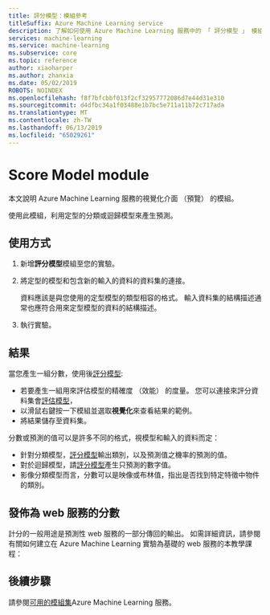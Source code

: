 ```yaml
---
title: 評分模型：模組參考
titleSuffix: Azure Machine Learning service
description: 了解如何使用 Azure Machine Learning 服務中的 「 評分模型 」 模組，利用定型的分類或迴歸模型來產生預測。
services: machine-learning
ms.service: machine-learning
ms.subservice: core
ms.topic: reference
author: xiaoharper
ms.author: zhanxia
ms.date: 05/02/2019
ROBOTS: NOINDEX
ms.openlocfilehash: f8f7bfcbbf013f2cf32957772086d7e44d31e310
ms.sourcegitcommit: d4dfbc34a1f03488e1b7bc5e711a11b72c717ada
ms.translationtype: MT
ms.contentlocale: zh-TW
ms.lasthandoff: 06/13/2019
ms.locfileid: "65029261"
---
```

# <a name="score-model-module"></a>Score Model module

本文說明 Azure Machine Learning 服務的視覺化介面 （預覽） 的模組。

使用此模組，利用定型的分類或迴歸模型來產生預測。

## <a name="how-to-use"></a>使用方式

1. 新增**評分模型**模組至您的實驗。

2. 將定型的模型和包含新的輸入的資料的資料集的連接。 

    資料應該是與您使用的定型模型的類型相容的格式。 輸入資料集的結構描述通常也應符合用來定型模型的資料的結構描述。

3. 執行實驗。

## <a name="results"></a>結果

當您產生一組分數，使用後[評分模型](./score-model.md):

+ 若要產生一組用來評估模型的精確度 （效能） 的度量。  您可以連接來評分資料集會[評估模型](./evaluate-model.md)， 
+ 以滑鼠右鍵按一下模組並選取**視覺化**來查看結果的範例。
+ 將結果儲存至資料集。

分數或預測的值可以是許多不同的格式，視模型和輸入的資料而定：

- 針對分類模型，[評分模型](./score-model.md)輸出類別，以及預測值之機率的預測的值。
- 對於迴歸模型，請[評分模型](./score-model.md)產生只預測的數字值。
- 影像分類模型而言，分數可以是映像或布林值，指出是否找到特定特徵中物件的類別。

## <a name="publish-scores-as-a-web-service"></a>發佈為 web 服務的分數

計分的一般用途是預測性 web 服務的一部分傳回的輸出。 如需詳細資訊，請參閱有關如何建立在 Azure Machine Learning 實驗為基礎的 web 服務的本教學課程：


## <a name="next-steps"></a>後續步驟

請參閱[可用的模組集](module-reference.md)Azure Machine Learning 服務。 